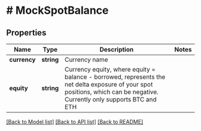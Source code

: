 # # MockSpotBalance

## Properties

Name | Type | Description | Notes
------------ | ------------- | ------------- | -------------
**currency** | **string** | Currency name | 
**equity** | **string** | Currency equity, where equity &#x3D; balance - borrowed, represents the net delta exposure of your spot positions, which can be negative. Currently only supports BTC and ETH | 

[[Back to Model list]](../../README.md#documentation-for-models) [[Back to API list]](../../README.md#documentation-for-api-endpoints) [[Back to README]](../../README.md)
